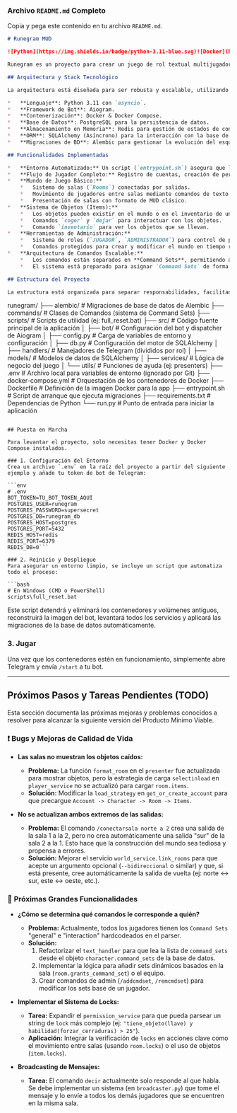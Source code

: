 ### Archivo `README.md` Completo

Copia y pega este contenido en tu archivo `README.md`.

```markdown
# Runegram MUD

![Python](https://img.shields.io/badge/python-3.11-blue.svg)![Docker](https://img.shields.io/badge/docker-%230db7ed.svg?style=for-the-badge&logo=docker&logoColor=white)![PostgreSQL](https://img.shields.io/badge/postgresql-%23316192.svg?style=for-the-badge&logo=postgresql&logoColor=white)![Redis](https://img.shields.io/badge/redis-%23DD0031.svg?style=for-the-badge&logo=redis&logoColor=white)

Runegram es un proyecto para crear un juego de rol textual multijugador (MUD - Multi-User Dungeon) que se juega a través de la interacción con un bot de Telegram. Este repositorio contiene una base funcional para una aplicación escalable, con registro de jugadores, un mundo explorable y herramientas de administración.

## Arquitectura y Stack Tecnológico

La arquitectura está diseñada para ser robusta y escalable, utilizando tecnologías modernas:

*   **Lenguaje**: Python 3.11 con `asyncio`.
*   **Framework de Bot**: Aiogram.
*   **Contenerización**: Docker & Docker Compose.
*   **Base de Datos**: PostgreSQL para la persistencia de datos.
*   **Almacenamiento en Memoria**: Redis para gestión de estados de conversación (FSM).
*   **ORM**: SQLAlchemy (Asíncrono) para la interacción con la base de datos.
*   **Migraciones de BD**: Alembic para gestionar la evolución del esquema de la base de datos de forma segura.

## Funcionalidades Implementadas

*   **Entorno Automatizado:** Un script (`entrypoint.sh`) asegura que las migraciones de la base de datos se apliquen automáticamente al iniciar el bot, garantizando consistencia.
*   **Flujo de Jugador Completo:** Registro de cuentas, creación de personajes y persistencia de estado.
*   **Mundo de Juego Básico:**
    *   Sistema de salas (`Rooms`) conectadas por salidas.
    *   Movimiento de jugadores entre salas mediante comandos de texto (ej: `norte`).
    *   Presentación de salas con formato de MUD clásico.
*   **Sistema de Objetos (Items):**
    *   Los objetos pueden existir en el mundo o en el inventario de un personaje.
    *   Comandos `coger` y `dejar` para interactuar con los objetos.
    *   Comando `inventario` para ver los objetos que se llevan.
*   **Herramientas de Administración:**
    *   Sistema de roles (`JUGADOR`, `ADMINISTRADOR`) para control de permisos.
    *   Comandos protegidos para crear y modificar el mundo en tiempo real (`/crearsala`, `/describirsala`, `/conectarsala`, `/teleport`, `/crearitem`).
*   **Arquitectura de Comandos Escalable:**
    *   Los comandos están separados en **Command Sets**, permitiendo agrupar funcionalidades (ej: `general`, `interaction`).
    *   El sistema está preparado para asignar `Command Sets` de forma dinámica basados en el estado, equipo o ubicación del personaje.

## Estructura del Proyecto

La estructura está organizada para separar responsabilidades, facilitando el mantenimiento y la expansión del código.

```
runegram/
├── alembic/              # Migraciones de base de datos de Alembic
├── commands/             # Clases de Comandos (sistema de Command Sets)
├── scripts/              # Scripts de utilidad (ej: full_reset.bat)
├── src/                  # Código fuente principal de la aplicación
│   ├── bot/              # Configuración del bot y dispatcher de Aiogram
│   ├── config.py         # Carga de variables de entorno y configuración
│   ├── db.py             # Configuración del motor de SQLAlchemy
│   ├── handlers/         # Manejadores de Telegram (divididos por rol)
│   ├── models/           # Modelos de datos de SQLAlchemy
│   ├── services/         # Lógica de negocio del juego
│   └── utils/            # Funciones de ayuda (ej: presenters)
├── .env                  # Archivo local para variables de entorno (ignorado por Git)
├── docker-compose.yml    # Orquestación de los contenedores de Docker
├── Dockerfile            # Definición de la imagen Docker para la app
├── entrypoint.sh         # Script de arranque que ejecuta migraciones
├── requirements.txt      # Dependencias de Python
└── run.py                # Punto de entrada para iniciar la aplicación
```

## Puesta en Marcha

Para levantar el proyecto, solo necesitas tener Docker y Docker Compose instalados.

### 1. Configuración del Entorno
Crea un archivo `.env` en la raíz del proyecto a partir del siguiente ejemplo y añade tu token de bot de Telegram:

```env
# .env
BOT_TOKEN=TU_BOT_TOKEN_AQUI
POSTGRES_USER=runegram
POSTGRES_PASSWORD=supersecret
POSTGRES_DB=runegram_db
POSTGRES_HOST=postgres
POSTGRES_PORT=5432
REDIS_HOST=redis
REDIS_PORT=6379
REDIS_DB=0```

### 2. Reinicio y Despliegue
Para asegurar un entorno limpio, se incluye un script que automatiza todo el proceso:

```bash
# En Windows (CMD o PowerShell)
scripts\full_reset.bat
```
Este script detendrá y eliminará los contenedores y volúmenes antiguos, reconstruirá la imagen del bot, levantará todos los servicios y aplicará las migraciones de la base de datos automáticamente.

### 3. Jugar
Una vez que los contenedores estén en funcionamiento, simplemente abre Telegram y envía `/start` a tu bot.

---

## Próximos Pasos y Tareas Pendientes (TODO)

Esta sección documenta las próximas mejoras y problemas conocidos a resolver para alcanzar la siguiente versión del Producto Mínimo Viable.

### ❗ **Bugs y Mejoras de Calidad de Vida**

*   **Las salas no muestran los objetos caídos:**
    *   **Problema:** La función `format_room` en el `presenter` fue actualizada para mostrar objetos, pero la estrategia de carga `selectinload` en `player_service` no se actualizó para cargar `room.items`.
    *   **Solución:** Modificar la `load_strategy` en `get_or_create_account` para que precargue `Account -> Character -> Room -> Items`.

*   **No se actualizan ambos extremos de las salidas:**
    *   **Problema:** El comando `/conectarsala norte a 2` crea una salida de la sala 1 a la 2, pero no crea automáticamente una salida "sur" de la sala 2 a la 1. Esto hace que la construcción del mundo sea tediosa y propensa a errores.
    *   **Solución:** Mejorar el servicio `world_service.link_rooms` para que acepte un argumento opcional (`--bidireccional` o similar) y que, si está presente, cree automáticamente la salida de vuelta (ej: norte <-> sur, este <-> oeste, etc.).

### 🚀 **Próximas Grandes Funcionalidades**

*   **¿Cómo se determina qué comandos le corresponde a quién?**
    *   **Problema:** Actualmente, todos los jugadores tienen los `Command Sets` "general" e "interaction" hardcodeados en el parser.
    *   **Solución:**
        1.  Refactorizar el `text_handler` para que lea la lista de `command_sets` desde el objeto `character.command_sets` de la base de datos.
        2.  Implementar la lógica para añadir sets dinámicos basados en la sala (`room.grants_command_set`) o el equipo.
        3.  Crear comandos de admin (`/addcmdset`, `/remcmdset`) para modificar los sets base de un jugador.

*   **Implementar el Sistema de Locks:**
    *   **Tarea:** Expandir el `permission_service` para que pueda parsear un string de `lock` más complejo (ej: `"tiene_objeto(llave) y habilidad(forzar_cerraduras) > 25"`).
    *   **Aplicación:** Integrar la verificación de `locks` en acciones clave como el movimiento entre salas (usando `room.locks`) o el uso de objetos (`item.locks`).

*   **Broadcasting de Mensajes:**
    *   **Tarea:** El comando `decir` actualmente solo responde al que habla. Se debe implementar un sistema (en `broadcaster.py`) que tome el mensaje y lo envíe a todos los demás jugadores que se encuentren en la misma sala.
```